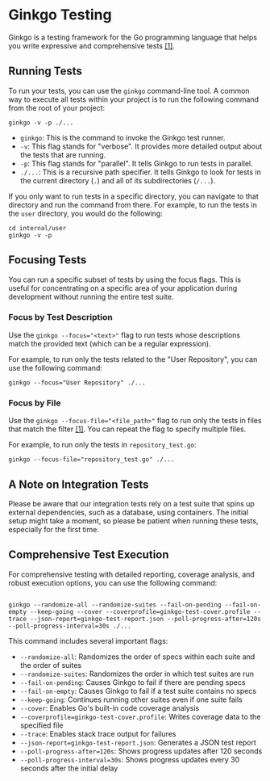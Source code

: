 # Ginkgo Testing

Ginkgo is a testing framework for the Go programming language that helps you write expressive and comprehensive tests [[1]](https://onsi.github.io/ginkgo/).

## Running Tests

To run your tests, you can use the `ginkgo` command-line tool. A common way to execute all tests within your project is to run the following command from the root of your project:

```textmate
ginkgo -v -p ./...
```

*   `ginkgo`: This is the command to invoke the Ginkgo test runner.
*   `-v`: This flag stands for "verbose". It provides more detailed output about the tests that are running.
*   `-p`: This flag stands for "parallel". It tells Ginkgo to run tests in parallel.
*   `./...`: This is a recursive path specifier. It tells Ginkgo to look for tests in the current directory (`.`) and all of its subdirectories (`/...`).

If you only want to run tests in a specific directory, you can navigate to that directory and run the command from there. For example, to run the tests in the `user` directory, you would do the following:

```textmate
cd internal/user
ginkgo -v -p
```

## Focusing Tests

You can run a specific subset of tests by using the focus flags. This is useful for concentrating on a specific area of your application during development without running the entire test suite.

### Focus by Test Description

Use the `ginkgo --focus="<text>"` flag to run tests whose descriptions match the provided text (which can be a regular expression).

For example, to run only the tests related to the "User Repository", you can use the following command:

```textmate
ginkgo --focus="User Repository" ./...
```

### Focus by File

Use the `ginkgo --focus-file="<file_path>"` flag to run only the tests in files that match the filter [[1]](https://onsi.github.io/ginkgo/). You can repeat the flag to specify multiple files.

For example, to run only the tests in `repository_test.go`:

```textmate
ginkgo --focus-file="repository_test.go" ./...
```

## A Note on Integration Tests

Please be aware that our integration tests rely on a test suite that spins up external dependencies, such as a database, using containers. The initial setup might take a moment, so please be patient when running these tests, especially for the first time.

## Comprehensive Test Execution

For comprehensive testing with detailed reporting, coverage analysis, and robust execution options, you can use the following command:
```

ginkgo --randomize-all --randomize-suites --fail-on-pending --fail-on-empty --keep-going --cover --coverprofile=ginkgo-test-cover.profile --trace --json-report=ginkgo-test-report.json --poll-progress-after=120s --poll-progress-interval=30s ./...
```
This command includes several important flags:

*   `--randomize-all`: Randomizes the order of specs within each suite and the order of suites
*   `--randomize-suites`: Randomizes the order in which test suites are run
*   `--fail-on-pending`: Causes Ginkgo to fail if there are pending specs
*   `--fail-on-empty`: Causes Ginkgo to fail if a test suite contains no specs
*   `--keep-going`: Continues running other suites even if one suite fails
*   `--cover`: Enables Go's built-in code coverage analysis
*   `--coverprofile=ginkgo-test-cover.profile`: Writes coverage data to the specified file
*   `--trace`: Enables stack trace output for failures
*   `--json-report=ginkgo-test-report.json`: Generates a JSON test report
*   `--poll-progress-after=120s`: Shows progress updates after 120 seconds
*   `--poll-progress-interval=30s`: Shows progress updates every 30 seconds after the initial delay
